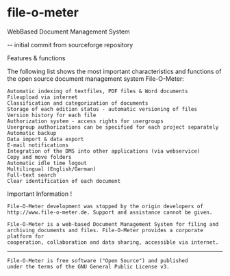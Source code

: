 # file-o-meter
WebBased Document Management System 

-- initial commit from sourceforge repository



Features & functions

The following list shows the most important characteristics and functions of the open source document management system File-O-Meter:

    Automatic indexing of textfiles, PDF files & Word documents
    Fileupload via internet
    Classification and categorization of documents
    Storage of each edition status - automatic versioning of files
    Version history for each file
    Authorization system - access rights for usergroups
    Usergroup authorizations can be specified for each project separately
    Automatic backup
    Data import & data export
    E-mail notifications
    Integration of the DMS into other applications (via webservice)
    Copy and move folders
    Automatic idle time logout
    Multilingual (English/German)
    Full-text search
    Clear identification of each document



Important Information !

    File-O-Meter development was stopped by the origin developers of 
    http://www.file-o-meter.de. Support and assistance cannot be given.

    File-O-Meter is a web-based Document Management System for filing and 
    archiving documents and files. File-O-Meter provides a corporate platform for 
    cooperation, collaboration and data sharing, accessible via internet.


----------------------------------------------------------------

    File-O-Meter is free software ("Open Source") and published 
    under the terms of the GNU General Public License v3. 
